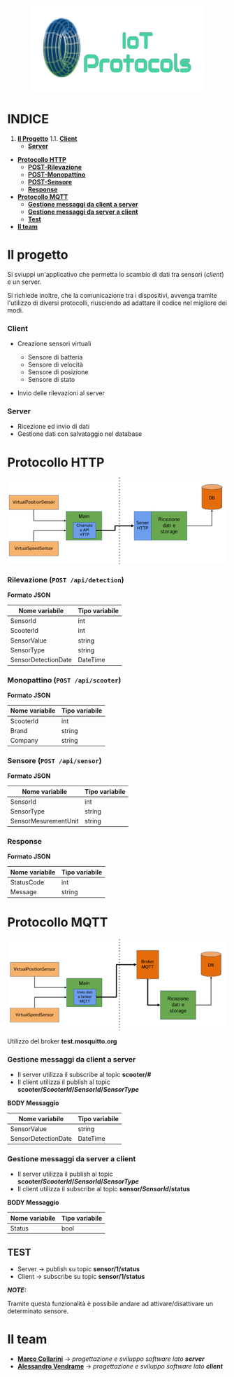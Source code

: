 <p align="center">
  <img src="/ref/logo.png?raw=true" />
</p>

# INDICE
1. [**Il Progetto**](https://github.com/alessandrovendrame/IIoT-Scooters_Valle#il-progetto)
   1.1. [**Client**](https://github.com/alessandrovendrame/IIoT-Scooters_Valle#client)
   - [**Server**](https://github.com/alessandrovendrame/IIoT-Scooters_Valle#server)
 - [**Protocollo HTTP**](https://github.com/alessandrovendrame/IIoT-Scooters_Valle#protocollo-http)
   - [**POST-Rilevazione**](https://github.com/alessandrovendrame/IIoT-Scooters_Valle#rilevazione-post-apidetection)
   - [**POST-Monopattino**](https://github.com/alessandrovendrame/IIoT-Scooters_Valle#monopattino--post-apiscooter)
   - [**POST-Sensore**](https://github.com/alessandrovendrame/IIoT-Scooters_Valle#sensore--post-apisensor)
   - [**Response**](https://github.com/alessandrovendrame/IIoT-Scooters_Valle#response)
 - [**Protocollo MQTT**](https://github.com/alessandrovendrame/IIoT-Scooters_Valle#protocollo-mqtt)
   - [**Gestione messaggi da client a server**](https://github.com/alessandrovendrame/IIoT-Scooters_Valle#gestione-messaggi-da-client-a-server)
   - [**Gestione messaggi da server a client**](https://github.com/alessandrovendrame/IIoT-Scooters_Valle#gestione-messaggi-da-server-a-client)
   - [**Test**](https://github.com/alessandrovendrame/IIoT-Scooters_Valle#test)
 - [**Il team**](https://github.com/alessandrovendrame/IIoT-Scooters_Valle#il-team)

# Il progetto
Si sviuppi un'applicativo che permetta lo scambio di dati tra sensori (*client*) e un server. 

Si richiede inoltre, che la comunicazione tra i dispositivi, avvenga tramite l'utilizzo di diversi protocolli, riusciendo ad adattare il codice nel migliore dei modi. 

### Client
- Creazione sensori virtuali
  - Sensore di batteria
  - Sensore di velocità
  - Sensore di posizione
  - Sensore di stato
  
- Invio delle rilevazioni al server

### Server
- Ricezione ed invio di dati
- Gestione dati con salvataggio nel database 

# Protocollo HTTP

<p align="center">
  <img src="/ref/httpSchema.png?raw=true" />
</p>

### Rilevazione (`POST /api/detection`)

**Formato JSON**

| **Nome variabile**      | **Tipo variabile**        |
|-------------------------|---------------------------|
| SensorId                | int                       |
| ScooterId               | int                       |
| SensorValue             | string                    |
| SensorType              | string                    |
| SensorDetectionDate     | DateTime                  |


### Monopattino  (`POST /api/scooter`)

**Formato JSON**

| **Nome variabile**      | **Tipo variabile**        |
|-------------------------|---------------------------|
| ScooterId               | int                       |
| Brand                   | string                    |
| Company                 | string                    |


### Sensore  (`POST /api/sensor`)

**Formato JSON**

| **Nome variabile**      | **Tipo variabile**        |
|-------------------------|---------------------------|
| SensorId                | int                       |
| SensorType              | string                    |
| SensorMesurementUnit    | string                    |


### Response 
**Formato JSON**

| **Nome variabile**      | **Tipo variabile**        |
|-------------------------|---------------------------|
| StatusCode              | int                       |
| Message                 | string                    |


# Protocollo MQTT

<p align="center">
  <img src="/ref/mqttSchema.PNG?raw=true" />
</p>

Utilizzo del broker **test.mosquitto.org**

### Gestione messaggi da client a server
- Il server utilizza il subscribe al topic **scooter/#**
- Il client utilizza il publish al topic **scooter/*ScooterId*/*SensorId*/*SensorType***

**BODY Messaggio**

| **Nome variabile**      | **Tipo variabile**        |
|-------------------------|---------------------------|
| SensorValue             | string                    |
| SensorDetectionDate     | DateTime                  | 

### Gestione messaggi da server a client
- Il server utilizza il publish al topic **scooter/*ScooterId*/*SensorId*/*SensorType***
- Il client utilizza il subscribe al topic **sensor/*SensorId*/status**

**BODY Messaggio**

| **Nome variabile**      | **Tipo variabile**        |
|-------------------------|---------------------------|
| Status                  | bool                      |

## **TEST**

- Server → publish su topic **sensor/1/status**
- Client → subscribe su topic **sensor/1/status**
 
 ***NOTE:***
 
  Tramite questa funzionalità è possibile andare ad attivare/disattivare un determinato sensore.

# Il team

- [**Marco Collarini**](https://github.com/MarcoCollarini) → *progettazione e sviluppo software lato **server***
- [**Alessandro Vendrame**](https://github.com/alessandrovendrame) → *progettazione e sviluppo software lato **client***










